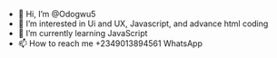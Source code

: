- 👋 Hi, I’m @Odogwu5
- 👀 I’m interested in Ui and UX, Javascript, and advance html coding
- 🌱 I’m currently learning JavaScript
- 📫 How to reach me +2349013894561 WhatsApp

<!---
Odogwu5/Odogwu5 is a ✨ special ✨ repository because its `README.md` (this file) appears on your GitHub profile.
You can click the Preview link to take a look at your changes.
--->
